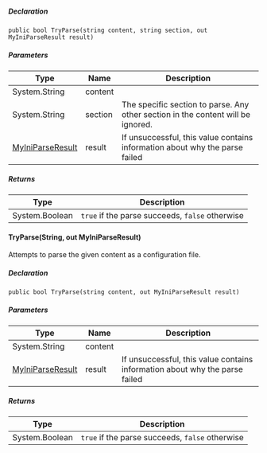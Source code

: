 ##### Declaration

```
public bool TryParse(string content, string section, out MyIniParseResult result)
```

##### Parameters

| Type | Name | Description |
| --- | --- | --- |
| System.String | content |     |
| System.String | section | The specific section to parse. Any other section in the content will be ignored. |
| [MyIniParseResult](https://keensoftwarehouse.github.io/SpaceEngineersModAPI/api/VRage.Game.ModAPI.Ingame.Utilities.MyIniParseResult.html) | result | If unsuccessful, this value contains information about why the parse failed |

##### Returns

| Type | Description |
| --- | --- |
| System.Boolean | `true` if the parse succeeds, `false` otherwise |

#### TryParse(String, out MyIniParseResult)

Attempts to parse the given content as a configuration file.

##### Declaration

```
public bool TryParse(string content, out MyIniParseResult result)
```

##### Parameters

| Type | Name | Description |
| --- | --- | --- |
| System.String | content |     |
| [MyIniParseResult](https://keensoftwarehouse.github.io/SpaceEngineersModAPI/api/VRage.Game.ModAPI.Ingame.Utilities.MyIniParseResult.html) | result | If unsuccessful, this value contains information about why the parse failed |

##### Returns

| Type | Description |
| --- | --- |
| System.Boolean | `true` if the parse succeeds, `false` otherwise |